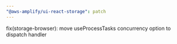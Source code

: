```yaml
---
"@aws-amplify/ui-react-storage": patch
---
```


fix(storage-browser): move useProcessTasks concurrency option to dispatch handler

